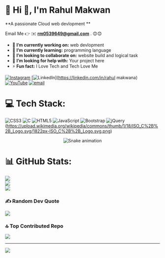 # 💫 Hi 👋, I'm Rahul Makwan
**A passionate Cloud web devlopment **

Email Me 👉 ✉️ **rm0539649@gmail.com** . 😊😊

- 🔭 **I’m currently working on:** web devlopment
- 🌱 **I’m currently learning:** programming language
- 👯 **I’m looking to collaborate on:** website build and logical task
- 🤔 **I’m looking for help with:** Your project here
- ⚡ **Fun fact:** I Love Tech and Tech Love Me

[![Instagram](https://img.shields.io/badge/Instagram-%23E4405F.svg?logo=Instagram&logoColor=white)](https://instagram.com/makwana_rahul.12) [![LinkedIn](https://img.shields.io/badge/LinkedIn-%230077B5.svg?logo=linkedin&logoColor=white)](https://linkedin.com/in/rahul makwana) [![YouTube](https://img.shields.io/badge/YouTube-%23FF0000.svg?logo=YouTube&logoColor=white)](https://youtube.com/@makwana_rahul.12) [![email](https://img.shields.io/badge/Email-D14836?logo=gmail&logoColor=white)](mailto:rm0539649@gmail.com) 

# 💻 Tech Stack:
![CSS3](https://img.shields.io/badge/css3-%231572B6.svg?style=for-the-badge&logo=css3&logoColor=white) ![C](https://img.shields.io/badge/c-%2300599C.svg?style=for-the-badge&logo=c&logoColor=white) ![HTML5](https://img.shields.io/badge/html5-%23E34F26.svg?style=for-the-badge&logo=html5&logoColor=white) ![JavaScript](https://img.shields.io/badge/javascript-%23323330.svg?style=for-the-badge&logo=javascript&logoColor=%23F7DF1E) ![Bootstrap](https://img.shields.io/badge/bootstrap-%238511FA.svg?style=for-the-badge&logo=bootstrap&logoColor=white) ![jQuery](https://img.shields.io/badge/jquery-%230769AD.svg?style=for-the-badge&logo=jquery&logoColor=white)(https://upload.wikimedia.org/wikipedia/commons/thumb/1/18/ISO_C%2B%2B_Logo.svg/1822px-ISO_C%2B%2B_Logo.svg.png)

<!-- Snake Game Repo View -->

<div align="center">
  <img src="https://profile-readme-generator.com/assets/snake.svg" alt="Snake animation" />
</div>

# 📊 GitHub Stats:
![](https://github-readme-stats.vercel.app/api?username=Mrahul1209&theme=dark&hide_border=false&include_all_commits=true&count_private=false)<br/>
![](https://nirzak-streak-stats.vercel.app/?user=Mrahul1209&theme=dark&hide_border=false)<br/>
![](https://github-readme-stats.vercel.app/api/top-langs/?username=Mrahul1209&theme=dark&hide_border=false&include_all_commits=true&count_private=false&layout=compact)


### ✍️ Random Dev Quote
![](https://quotes-github-readme.vercel.app/api?type=horizontal&theme=radical)

### 🔝 Top Contributed Repo
![](https://github-contributor-stats.vercel.app/api?username=Mrahul1209&limit=5&theme=dark&combine_all_yearly_contributions=true)

---
[![](https://visitcount.itsvg.in/api?id=Mrahul1209&icon=0&color=0)](https://visitcount.itsvg.in)

<!-- Proudly created with GPRM ( https://gprm.itsvg.in ) -->
